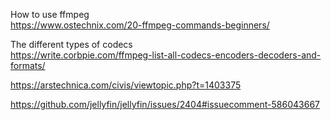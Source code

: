 How to use ffmpeg<br>
https://www.ostechnix.com/20-ffmpeg-commands-beginners/

The different types of codecs<br>
https://write.corbpie.com/ffmpeg-list-all-codecs-encoders-decoders-and-formats/

https://arstechnica.com/civis/viewtopic.php?t=1403375

https://github.com/jellyfin/jellyfin/issues/2404#issuecomment-586043667
